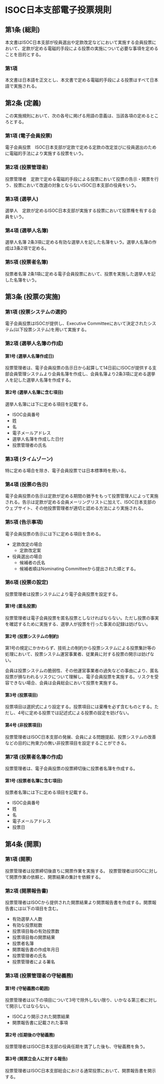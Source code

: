 # ISOC日本支部電子投票規則

## 第1条 (総則)
本文書はISOC日本支部が役員選出や定款改定などにおいて実施する会員投票において、定款が定める電磁的手段による投票の実施について必要な事項を定めることを目的とする。

### 第1項
本文書は日本語を正文とし、本文書で定める電磁的手段による投票はすべて日本語で実施される。

## 第2条 (定義)
この実施規則において、次の各号に掲げる用語の意義は、当該各項の定めるところとする。

### 第1項 (電子会員投票)
電子会員投票　ISOC日本支部が定款で定める定款の改定並びに役員選出のために電磁的手法により実施する投票をいう。

### 第2項 (投票管理者)
投票管理者　定款で定める電磁的手段による投票において投票の告示・開票を行う、投票において改選の対象とならないISOC日本支部の役員をいう。

### 第3項 (選挙人)
選挙人　定款が定めるISOC日本支部が実施する投票において投票権を有する会員をいう。

### 第4項 (選挙人名簿)
選挙人名簿
2条3項に定める有効な選挙人を記した名簿をいう。選挙人名簿の作成は3条2項で定める。

### 第5項 (投票者名簿)
投票者名簿
2条1項に定める電子会員投票において、投票を実施した選挙人を記した名簿をいう。

## 第3条 (投票の実施)  

### 第1項 (投票システムの選択)
電子会員投票はISOCが提供し、Executive Committeeにおいて決定されたシステム(以下投票システム)を用いて実施する。

### 第2項 (選挙人名簿の作成)
#### 第1号 (選挙人名簿作成日)
投票管理者は、電子会員投票の告示日から起算して14日前にISOCが提供する支部会員管理システムより会員名簿を作成し、会員名簿より2条3項に定める選挙人を記した選挙人名簿を作成する。

#### 第2号 (選挙人名簿に含む項目)
選挙人名簿には下に定める項目を記載する。
- ISOC会員番号
- 姓
- 名
- 電子メールアドレス
- 選挙人名簿を作成した日付
- 投票管理者の氏名

### 第3項 (タイムゾーン)
特に定める場合を除き、電子会員投票では日本標準時を用いる。

### 第4項 (投票の告示)
電子会員投票の告示は定款が定める期間の猶予をもって投票管理人によって実施される。告示は定款が定める会員メーリングリストに加えて、ISOC日本支部のウェブサイト、その他投票管理者が適切と認める方法により実施される。

### 第5項 (告示事項)
電子会員投票の告示には下に定める項目を含める。
- 定款改定の場合
    - 定款改定案
- 役員選出の場合
    - 候補者の氏名
    - 候補者順はNominating Committeeから提出された順とする。

### 第6項 (投票の設定)
投票管理者は投票システムにより電子会員投票を設定する。

#### 第1号 (匿名投票)
投票管理者は電子会員投票を匿名投票としなければならない。ただし投票の事実を確認するために実施する、選挙人が投票を行った事実の記録は妨げない。

#### 第2号 (投票システムの制約)
第1号の規定にかかわらず、技術上の制約から投票システムによる投票集計等の処理において、投票システム運営事業者、従業員に対する投票の開示は妨げない。

会員は投票システムの脆弱性、その他運営事業者の過失などの事由により、匿名投票が損なわれるリスクについて理解し、電子会員投票を実施する。リスクを受容できない場合、会員は会員総会において投票を実施する。

#### 第3号 (投票項目)
投票項目は選択式により設定する。投票項目には棄権を必ず含むものとする。ただし、4号に定める投票では記述式による投票の設定を妨げない。

#### 第4号 (非投票項目)
投票管理者はISOC日本支部の発展、会員による問題提起、投票システムの改善などの目的に拘束力の無い非投票項目を設定することができる。

### 第7項 (投票者名簿の作成)
投票管理者は、電子会員投票の投票締切後に投票者名簿を作成する。
#### 第1号 (投票者名簿に含む項目)
投票者名簿には下に定める項目を記載する。
- ISOC会員番号
- 姓
- 名
- 電子メールアドレス
- 投票日

## 第4条 (開票)

### 第1項 (開票)
投票管理者は投票締切後直ちに開票作業を実施する。
投票管理者はISOCに対して開票作業の依頼と、開票結果の集計を依頼する。

### 第2項 (開票報告書)
投票管理者はISOCから提供された開票結果より開票報告書を作成する。開票報告書には以下の項目を含む。
- 有効選挙人人数
- 有効な投票総数
- 投票項目毎の有効投票数
- 投票項目毎の開票結果
- 投票者名簿
- 開票報告書の作成年月日
- 投票管理者の氏名
- 投票管理者による署名

### 第3項 (投票管理者の守秘義務)
#### 第1号 (守秘義務の範囲)
投票管理者は以下の項目について3号で除外しない限り、いかなる第三者に対して開示してはならない。
- ISOCより開示された開票結果
- 開票報告書に記載された事項

#### 第2号 (任期後の守秘義務)
投票管理者はISOC日本支部の役員任期を満了した後も、守秘義務を負う。

#### 第3号 (開票立会人に対する報告)
投票管理者はISOC日本支部総会における通常投票において、開票報告書を開示する。
